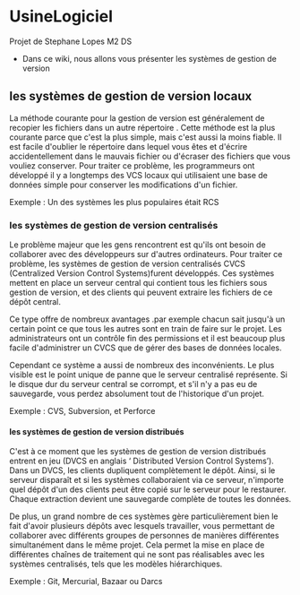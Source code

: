 # UsineLogiciel

Projet de Stephane Lopes M2 DS

- Dans ce wiki, nous allons vous présenter les systèmes de gestion de version 


## les systèmes de gestion de version locaux

La méthode courante pour la gestion de version est généralement de recopier les fichiers dans un autre répertoire . Cette méthode est la plus courante parce que c'est la plus simple, mais c'est aussi la moins fiable. Il est facile d'oublier le répertoire dans lequel vous êtes et d'écrire accidentellement dans le mauvais fichier ou d'écraser des fichiers que vous vouliez conserver.
Pour traiter ce problème, les programmeurs ont développé il y a longtemps des VCS locaux qui utilisaient une base de données simple pour conserver les modifications d'un fichier.

Exemple : Un des systèmes les plus populaires était RCS

### les systèmes de gestion de version centralisés

Le problème majeur que les gens rencontrent est qu'ils ont besoin de collaborer avec des développeurs sur d'autres ordinateurs. Pour traiter ce problème, les systèmes de gestion de version centralisés CVCS (Centralized Version Control Systems)furent développés. Ces systèmes mettent en place un serveur central qui contient tous les fichiers sous gestion de version, et des clients qui peuvent extraire les fichiers de ce dépôt central. 

Ce type offre de nombreux avantages .par exemple chacun sait jusqu'à un certain point ce que tous les autres sont en train de faire sur le projet. Les administrateurs ont un contrôle fin des permissions et il est beaucoup plus facile d'administrer un CVCS que de gérer des bases de données locales.

Cependant ce système a aussi de nombreux des inconvénients. Le plus visible est le point unique de panne que le serveur centralisé représente. Si le disque dur du serveur central se corrompt, et s'il n'y a pas eu de sauvegarde, vous perdez absolument tout de l'historique d'un projet. 

Exemple : CVS, Subversion, et Perforce


#### les systèmes de gestion de version distribués 

C'est à ce moment que les systèmes de gestion de version distribués entrent en jeu (DVCS en anglais ‘ Distributed Version Control Systems’). 
Dans un DVCS, les clients dupliquent complètement le dépôt. Ainsi, si le serveur disparaît et si les systèmes collaboraient via ce serveur, n'importe quel dépôt d'un des clients peut être copié sur le serveur pour le restaurer. Chaque extraction devient une sauvegarde complète de toutes les données.

De plus, un grand nombre de ces systèmes gère particulièrement bien le fait d'avoir plusieurs dépôts avec lesquels travailler, vous permettant de collaborer avec différents groupes de personnes de manières différentes simultanément dans le même projet. Cela permet la mise en place de différentes chaînes de traitement qui ne sont pas réalisables avec les systèmes centralisés, tels que les modèles hiérarchiques.

Exemple : Git, Mercurial, Bazaar ou Darcs



